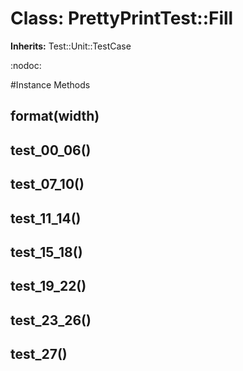 # Class: PrettyPrintTest::Fill
**Inherits:** Test::Unit::TestCase
    

:nodoc:



#Instance Methods
## format(width) [](#method-i-format)

## test_00_06() [](#method-i-test_00_06)

## test_07_10() [](#method-i-test_07_10)

## test_11_14() [](#method-i-test_11_14)

## test_15_18() [](#method-i-test_15_18)

## test_19_22() [](#method-i-test_19_22)

## test_23_26() [](#method-i-test_23_26)

## test_27() [](#method-i-test_27)

